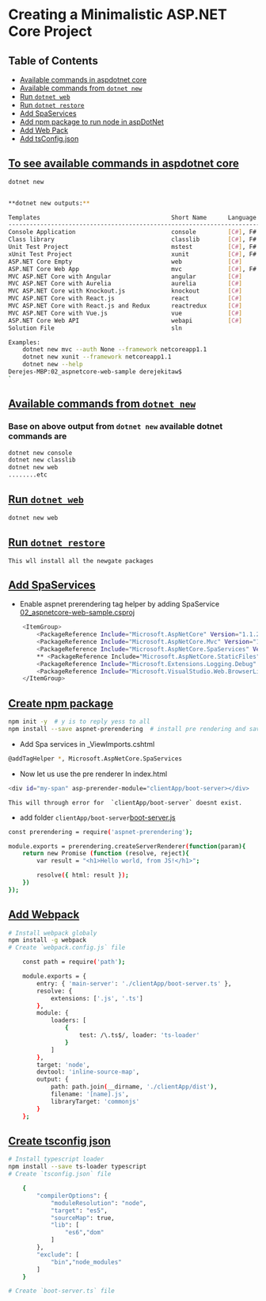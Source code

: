 # Creating a Minimalistic ASP.NET Core Project

## Table of Contents

* [Available commands in aspdotnet core](#to-see-available-commands-in-aspdotnet-core)
* [Available commands from `dotnet new`](#available-commands-from-dotnet-new)
* [Run `dotnet web`](#run-dotnet-web)
* [Run `dotnet restore`](#run-dotnet-restore)
* [Add SpaServices](#add-spa-services)
* [Add npm package to run node in aspDotNet ](#create-npm-package)
* [Add Web Pack](#add-webpack)
* [Add tsConfig.json](#create-tsconfig-json)







## [To see available commands in aspdotnet core](#table-of-contents)

```bash
dotnet new
```
    
```bash

**dotnet new outputs:**

Templates                                     Short Name      Language      Tags          
------------------------------------------------------------------------------------------
Console Application                           console         [C#], F#      Common/Console
Class library                                 classlib        [C#], F#      Common/Library
Unit Test Project                             mstest          [C#], F#      Test/MSTest   
xUnit Test Project                            xunit           [C#], F#      Test/xUnit    
ASP.NET Core Empty                            web             [C#]          Web/Empty     
ASP.NET Core Web App                          mvc             [C#], F#      Web/MVC       
MVC ASP.NET Core with Angular                 angular         [C#]          Web/MVC/SPA   
MVC ASP.NET Core with Aurelia                 aurelia         [C#]          Web/MVC/SPA   
MVC ASP.NET Core with Knockout.js             knockout        [C#]          Web/MVC/SPA   
MVC ASP.NET Core with React.js                react           [C#]          Web/MVC/SPA   
MVC ASP.NET Core with React.js and Redux      reactredux      [C#]          Web/MVC/SPA   
MVC ASP.NET Core with Vue.js                  vue             [C#]          Web/MVC/SPA   
ASP.NET Core Web API                          webapi          [C#]          Web/WebAPI    
Solution File                                 sln                           Solution      

Examples:
    dotnet new mvc --auth None --framework netcoreapp1.1
    dotnet new xunit --framework netcoreapp1.1
    dotnet new --help
Derejes-MBP:02_aspnetcore-web-sample derejekitaw$ 
`

```

## [Available commands from `dotnet new`](#table-of-contents)
### Base on above output from `dotnet new` available dotnet commands are
```bash
dotnet new console
dotnet new classlib
dotnet new web
........etc
```

## [Run `dotnet web`](#table-of-contents)
```bash
dotnet new web
```

## [Run `dotnet restore`](#table-of-contents)
    This wll install all the newgate packages

## [Add SpaServices](#table-of-contents)
 
* Enable aspnet prerendering tag helper by adding SpaService [02_aspnetcore-web-sample.csproj](https://github.com/DerejeKitaw/AspDotNetCore/blob/master/02_aspnetcore-web-sample/02_aspnetcore-web-sample.csproj)

```bash
    <ItemGroup>
        <PackageReference Include="Microsoft.AspNetCore" Version="1.1.2" />
        <PackageReference Include="Microsoft.AspNetCore.Mvc" Version="1.1.3" />
        <PackageReference Include="Microsoft.AspNetCore.SpaServices" Version="1.1.0" />
        ** <PackageReference Include="Microsoft.AspNetCore.StaticFiles" Version="1.1.2" />
        <PackageReference Include="Microsoft.Extensions.Logging.Debug" Version="1.1.2" />
        <PackageReference Include="Microsoft.VisualStudio.Web.BrowserLink" Version="1.1.2" />
    </ItemGroup>
```
## [Create npm package](#table-of-contents)    
```bash
npm init -y  # y is to reply yess to all
npm install --save aspnet-prerendering  # install pre rendering and save it to the package.json
```


* Add Spa services in _ViewImports.cshtml
```bash
@addTagHelper *, Microsoft.AspNetCore.SpaServices
```
* Now let us use the pre renderer
In index.html
```bash
<div id="my-span" asp-prerender-module="clientApp/boot-server></div>
```
    This will through error for  `clientApp/boot-server` doesnt exist.

* add folder `clientApp/boot-server`[boot-server.js](https://github.com/DerejeKitaw/AspDotNetCore/blob/master/02_aspnetcore-web-sample/clientApp/boot-server.js)

```bash
const prerendering = require('aspnet-prerendering');

module.exports = prerendering.createServerRenderer(function(param){
    return new Promise (function (resolve, reject){
        var result = "<h1>Hello world, from JS!</h1>";

        resolve({ html: result });
    })
});
```


## [Add Webpack](#table-of-contents)
```bash
# Install webpack globaly
npm install -g webpack
# Create `webpack.config.js` file
```
```bash
    const path = require('path');

    module.exports = {
        entry: { 'main-server': './clientApp/boot-server.ts' },
        resolve: {
            extensions: ['.js', '.ts']
        },
        module: {
            loaders: [
                {
                    test: /\.ts$/, loader: 'ts-loader'
                }
            ]
        },
        target: 'node',
        devtool: 'inline-source-map',
        output: {
            path: path.join(__dirname, './clientApp/dist'),
            filename: '[name].js',
            libraryTarget: 'commonjs'
        }
    };
```

## [Create tsconfig json](#table-of-contents) 

```bash
# Install typescript loader
npm install --save ts-loader typescript
# Create `tsconfig.json` file
```
```bash
    {
        "compilerOptions": {
            "moduleResolution": "node",
            "target": "es5",
            "sourceMap": true,
            "lib": [
                "es6","dom"
            ]
        },
        "exclude": [
            "bin","node_modules"
        ]
    }
```
```bash
# Create `boot-server.ts` file
```